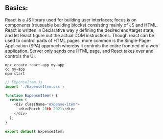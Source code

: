 ## Basics:
React is a JS library used for building user interfaces; focus is on components (reusuable building blocks) consisting mainly of JS and HTML. React is written in Declarative way y defining the desired end/target state, and let React figure out the actual DOM instructions. Though react can be used to control parts of HTML pages, more common is the Single-Page-Application (SPA) approach whereby it controls the entire frontned of a web application. Server only sends one HTML page, and React takes over and controls the UI.

```
npx create-react-app my-app
cd my-app
npm start
```
```javascript
// ExpenseItem.js
import './ExpenseItem.css';

function ExpenseItem() {
  return (
    <div className="expense-item">
      <div>March 28th 2021</div>
    </div>
  );
}

export default ExpenseItem;
```
